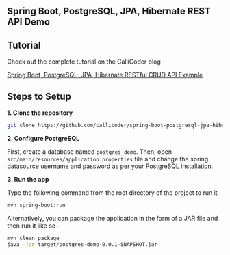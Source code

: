 ## Spring Boot, PostgreSQL, JPA, Hibernate REST API Demo

## Tutorial

Check out the complete tutorial on the CalliCoder blog -

[Spring Boot, PostgreSQL, JPA, Hibernate RESTful CRUD API Example](https://www.callicoder.com/spring-boot-jpa-hibernate-postgresql-restful-crud-api-example/)

## Steps to Setup

**1. Clone the repository**

```bash
git clone https://github.com/callicoder/spring-boot-postgresql-jpa-hibernate-rest-api-demo.git
```

**2. Configure PostgreSQL**

First, create a database named `postgres_demo`. Then, open `src/main/resources/application.properties` file and change the spring datasource username and password as per your PostgreSQL installation.

**3. Run the app**

Type the following command from the root directory of the project to run it -

```bash
mvn spring-boot:run
```

Alternatively, you can package the application in the form of a JAR file and then run it like so -

```bash
mvn clean package
java -jar target/postgres-demo-0.0.1-SNAPSHOT.jar
```